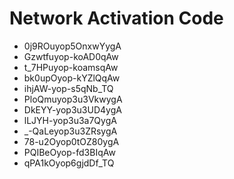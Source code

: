 # Network Activation Code
* 0j9ROuyop5OnxwYygA
* Gzwtfuyop-koAD0qAw
* t_7HPuyop-koamsqAw
* bk0upOyop-kYZlQqAw
* ihjAW-yop-s5qNb_TQ
* PloQmuyop3u3VkwygA
* DkEYY-yop3u3UD4ygA
* lLJYH-yop3u3a7QygA
* _-QaLeyop3u3ZRsygA
* 78-u2Oyop0tOZ80ygA
* PQIBeOyop-fd3BIqAw
* qPA1kOyop6gjdDf_TQ